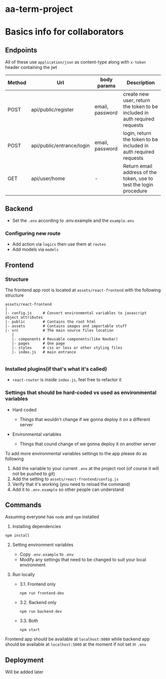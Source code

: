 # aa-term-project

# Basics info for collaborators


## Endpoints
All of these use `application/json` as content-type along with `x-token` header containing the jwt

| Method      | Url         | body params      | Description |
| ----------- | ----------- | ----------- | ----------- |
| POST      | api/public/register       |email, password| create new user, return the token to be included in auth required requests | 
| POST   | api/public/entrance/login        | email, password| login, return the token to be included in auth required requests
| GET | api/user/home | - | Return email address of the token, use to test the login procedure

## Backend
- Set the `.env` according to .env.example and the `example.env`

### Configuring new route
- Add action via `logics` then use them at `routes`
- Add models via `models`

## Frontend

### Structure

The frontend app root is located at `assets/react-frontend` with the following structure

```
assets/react-frontend
|
|- config.js     # Convert environmental variables to javascript object attributes
|- public        # Contains the root html
|- assets        # Contains images and importable stuff
|- src           # The main source files location
   |
   |- components # Reusable components(like Navbar)
   |- pages      # One page
   |- styles     # css or less or other styling files
   |- index.js   # main entrance 


```

### Installed plugins(if that's what it's called)
- `react-router` is inside `index.js`, feel free to refactor it

### Settings that should be hard-coded vs used as environmental variables

- Hard coded
    - Things that wouldn't change if we gonna deploy it on a different server

- Environmental variables
    - Things that cound change of we gonna deploy it on another server

To add more environmental variables settings to the app please do as following
1. Add the variable to your current `.env` at the project root (of course it will not be pushed to git)
2. Add the setting to `assets/react-frontend/config.js`
3. Verify that it's working (you need to reload the command)
4. Add it to `.env.example` so other people can understand

## Commands
Assuming everyone has `node` and `npm` installed

1. Installing dependencies
```
npm install
```

2. Setting environment variables
    - Copy `.env.example` to `.env`
    - Modify any settings that need to be changed to suit your local environment

3. Run locally

    - 3.1. Frontend only 
        ```
        npm run frontend-dev
        ```
    - 3.2. Backend only 
        ```
        npm run backend-dev
        ```
    - 3.3. Both 
        ```
        npm start
        ```
Frontend app should be available at `localhost:8080` while backend app should be available at `localhost:5000` at the moment if not set in `.env`

## Deployment

Will be added later